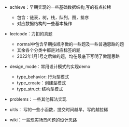 - achieve：早期实现的一些基础数据结构,写的有点拉稀

  - 包含：链表，树，栈，队列，图，排序
  - 对应数据结构的一些基本操作

- leetcode：力扣的真题

  - normal中包含早期按顺序做的一些题及一些普通思路的题
  - 其余各个分类中都是对应标签的题
  - 2022年1月1号之后做的题，均在最底下写明了做题思路

- design_mode：常用设计模式的实现demo

  - type_behavior: 行为型模式
  - type_create：创建型模式
  - type_struct: 结构型模式

- problems：一些其他算法实现

- uitls： 写的一些小函数，提交时间越早，写的越拉稀

- wiki：一些现实场景问题的设计思路
